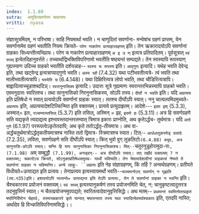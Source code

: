 ```yaml
---
index:  1.1.69
sutra:  अणुदित्सवर्णस्य चाप्रत्ययः
vritti:  nyasa
---
```


संज्ञासूत्रमिदम्, न परिभाषा। साहि नियमार्था भवति। न चाणुदितां सवर्णाना-
मन्येषांच ग्रहणं प्राप्तम्, येन सवर्णानामेव ग्रहणं भवतीति नियमः क्रियते- `परेण णकारेण प्रत्याहारग्रहणम्` इति। तेन ऋकारादयोऽपि सवर्णानां ग्राहकाः सिध्यन्तीत्यभिप्रायः। परेण च णकारेण प्रत्याहारग्रहणम् `अ इ उ ण्` इत्यत्र प्रतिपादितम्। पूर्वसूत्रात् `स्वं रूपम्` इत्येतदिहानुवर्त्तते। तच्चार्थाद्विभक्तिविपरिणामो भवतीति
षष्ठ्यन्तं सम्पद्यते। तेन स्वस्यापि रूपस्याण् गृह्यस्याण उदिच्च ग्राहको भवतीति
दर्शयन्नाह-- `स्वस्य च रूपस्य` इति। `आद्गुणः` इत्यादि। यथेह भवति देवेन्द्र इति,
तथा खट्वेन्द्र इत्यत्राप्याद्गुणो भवति। `अस्य च्वौ` (7.4.32) यथा पटीभवतीत्यत्रे-
त्वं भवति तथा मालीभवतीत्यत्रापि। `यस्येति च` (6.4.148)। यथा दिक्षिरित्यत्र लोपो भवति, तथा चौडिरित्यत्रापि। बाह्वादित्वाच्चूडाशब्ददिञ्। `स्वरानुनासिक्य` इत्यादि। उदात्तः सूत्रे गृह्यमाणः स्वरान्तरभिन्नस्यापि ग्राहको भवति। एवमनुदात्तः
स्वरितश्च। तथा सानुनासिको निरनुनासिकस्य, सोऽपि तस्य।
`दीर्घो न भवति` इति। यदि `अप्रत्ययः` इति प्रतिषेधो न स्यात् प्रत्ययोऽपि सवर्णानां ग्राहकः स्यात्। ततश्च दीर्घोऽपि स्यात्। ननु चात्यल्पमिदमुच्यते- `
अप्रत्ययः` इति, अप्रत्ययादेशटित्किन्मित इति वक्तव्यम्। प्रत्यये प्रत्युदाहृतम्। आदेशे--- `इदम इश्` (5.3.3), अस्मात्= इतः, `पञ्चम्यास्तसिल्` (5.3.7) इति
तसिल्, अस्मिन् = इह, `इदमो हः` (5.3.11)। अत्र हि सवर्णग्रहणे सति यद्यकृते
त्यदाद्यत्व इश्भावस्तदान्तरतम्यात् त्रिमात्र इकारः प्राप्नोति, अथ कृतेऽर्द्धच-
तुर्थमात्रः। यदि `अतो गुणे` (6.1.97) पररूपत्वेऽकृतेतदापि; अथ कृते ततोऽर्द्धतृ-तीयमात्रः। अथ वा- अर्द्धचतुर्थमात्रोऽर्द्धतृकतीयमात्रश्च नास्ति ततो द्विमात्र-
स्त्रिमात्रश्च स्यात। टित्-- `आर्धधातुकस्येड् वलादेः` (7.2.35), लविता, सवर्णग्रहणे सति दीर्घोऽपि स्यात्। कित् भुवो वुग् लुङलिटोः` (6.4.88) बभूव, अत्र सानुनासि-कोऽपि स्यात्। सन्ति हि यणः सानुनासिका निरनुनासिकाश्च। मित्-- `चतुरनुडुहोरामुदा-त्तः`, (7.1.98) `अम् सम्बुद्धौ` (7.1.99), अनड्वन्-- अत्र दीर्घोऽपि स्यात्। तत् तर्ह्येवं वक्तव्यम् ? न वक्तव्यम्; चकारोऽत्र क्रियते, सोऽनुक्तप्रतिषेधसमुच्च-
यार्थो भविष्यति। तेन येषामादेशादीनां ग्राहकत्वं नेष्यते ते सवर्णानां ग्राहका न
भविष्यन्ति।
अन्ये त्वाहुः- ``अप्रत्यः` इति नेह संज्ञाग्रहणम्, किं तर्हि ? अन्वर्थग्रहणम्। प्रतीयते विधीयते=उत्पाद्यत इति प्रत्ययः। तेनाप्रत्यय इत्यस्यायमर्थो भवति--`भाव्यमानोऽण् सवर्णान् न गृह्णाति (व्या.प35)इति। हशादयोऽपि भाव्यन्ते= उत्पाद्यन्त इति तेऽपि प्रत्ययाः, तेन ते सवर्णानां ग्राहका न भवन्ति` इति। चैश्चकारस्य
प्रयोजनं वक्तव्यम्। `स्वं रूपम्` इत्यस्यानुकर्षणं तस्य प्रयोजनमिति चेत्, न; चानुकृष्टत्वादुत्तरत्र तदनुवृत्तिर्न स्यात्। न चैतत्प्रयोजनमुपपद्यते; स्वरितत्वादेवानुवृत्तिसिद्धेः।
अथ मतम्-- `प्रथमान्तं स्वमित्येतत्प्रकृतं षष्ठीनिर्दिष्टेन चेहार्थः, तस्माच्चकाररे कृते यत्नात् षष्ठ्यन्तता तस्य यथा स्यादित्येवमर्थश्चकारः` इति, एतदपि नास्ति; अर्थादेव हि विभ्कतिविपरिणामसिद्धेः।।


